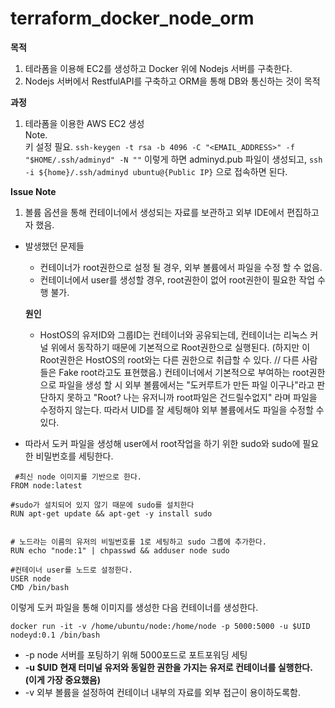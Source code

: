 # terraform_docker_node_orm
**목적**
1. 테라폼을 이용해 EC2를 생성하고 Docker 위에 Nodejs 서버를 구축한다.
2. Nodejs 서버에서 RestfulAPI를 구축하고 ORM을 통해 DB와 통신하는 것이 목적 


**과정**
1. 테라폼을 이용한 AWS EC2 생성</br>
Note.</br>
키 설정 필요. ```ssh-keygen -t rsa -b 4096 -C "<EMAIL_ADDRESS>" -f "$HOME/.ssh/adminyd" -N ""```
이렇게 하면 adminyd.pub 파일이 생성되고, ```ssh -i ${home}/.ssh/adminyd ubuntu@{Public IP}``` 으로 접속하면 된다.






**Issue Note**</br>
1. 볼륨 옵션을 통해 컨테이너에서 생성되는 자료를 보관하고 외부 IDE에서 편집하고자 했음.
- 발생했던 문제들
  - 컨테이너가 root권한으로 설정 될 경우,  외부 볼륨에서 파일을 수정 할 수 없음. 
  - 컨테이너에서 user를 생성할 경우, root권한이 없어 root권한이 필요한 작업 수행 불가.
 
  **원인**
  - HostOS의 유저ID와 그룹ID는 컨테이너와 공유되는데, 컨테이너는 리눅스 커널 위에서 동작하기 때문에 기본적으로 Root권한으로 실행된다. (하지만 이 Root권한은 HostOS의 root와는 다른 권한으로 취급할 수 있다. // 다른 사람들은 Fake root라고도 표현했음.) 컨테이너에서 기본적으로 부여하는 root권한으로 파일을 생성 할 시 외부 볼륨에서는 "도커루트가 만든 파일 이구나"라고 판단하지 못하고 "Root? 나는 유저니까 root파일은 건드릴수없지" 라며 파일을 수정하지 않는다. 따라서 UID를 잘 세팅해야 외부 볼륨에서도 파일을 수정할 수 있다.
- 따라서 도커 파일을 생성해 user에서 root작업을 하기 위한 sudo와 sudo에 필요한 비밀번호를 세팅한다.
```
 #최신 node 이미지를 기반으로 한다.
FROM node:latest

#sudo가 설치되어 있지 않기 때문에 sudo를 설치한다
RUN apt-get update && apt-get -y install sudo


# 노드라는 이름의 유저의 비밀번호를 1로 세팅하고 sudo 그룹에 추가한다.
RUN echo "node:1" | chpasswd && adduser node sudo

#컨테이너 user를 노드로 설정한다.
USER node
CMD /bin/bash
```
이렇게 도커 파일을 통해 이미지를 생성한 다음 컨테이너를 생성한다.

```
docker run -it -v /home/ubuntu/node:/home/node -p 5000:5000 -u $UID nodeyd:0.1 /bin/bash
```
- -p node 서버를 포팅하기 위해 5000포드로 포트포워딩 세팅
- **-u $UID 현재 터미널 유저와 동일한 권한을 가지는 유저로 컨테이너를 실행한다. (이게 가장 중요했음)**
-  -v 외부 볼륨을 설정하여 컨테이너 내부의 자료를 외부 접근이 용이하도록함.
